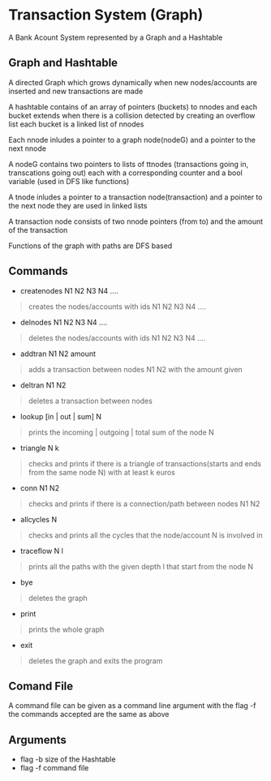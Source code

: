 # Transaction System (Graph)

A Bank Acount System represented by a Graph and a Hashtable


## Graph and Hashtable

A directed Graph which grows dynamically when new nodes/accounts are inserted and new transactions are made

A hashtable contains of an array of pointers (buckets) to nnodes and each bucket extends when there is a collision detected by creating an overflow list
each bucket is a linked list of nnodes

Each nnode inludes a pointer to a graph node(nodeG) and a pointer to the next nnode 

A nodeG contains two pointers to lists of ttnodes (transactions going in, transcations going out) each with a corresponding counter and a bool variable (used in DFS like functions)

A tnode inludes a pointer to a transaction node(transaction) and a pointer to the next node 
they are used in linked lists

A transaction node consists of two nnode pointers (from to) and the amount of the transaction

Functions of the graph with paths are DFS based


## Commands

* createnodes N1 N2 N3 N4 ....
	
>creates the nodes/accounts with ids N1 N2 N3 N4 ....
   * delnodes N1 N2 N3 N4 ....
    
> deletes the nodes/accounts with ids N1 N2 N3 N4 ....
   * addtran N1 N2 amount
   	
> adds a transaction between nodes N1 N2 with the amount given
   * deltran N1 N2
    
> deletes a transaction between nodes
   * lookup [in | out | sum] N

> prints the incoming | outgoing | total sum of the node N 
   * triangle N k
    
> checks and prints if there is a triangle of transactions(starts and ends from the same node N) with at least k euros
   * conn N1 N2
   	
> checks and prints if there is a connection/path between nodes N1 N2
   * allcycles N
    
> checks and prints all the cycles that the node/account N is involved in
   * traceflow N l
   	
> prints all the paths with the given depth l that start from the node N
   * bye
   	
> deletes the graph
   * print
   	
> prints the whole graph
   * exit
   	
> deletes the graph and exits the program

## Comand File

A command file can be given as a command line argument with the flag -f
the commands accepted are the same as above

## Arguments

 * flag -b size of the Hashtable
 * flag -f command file
